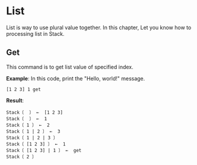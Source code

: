 # List

List is way to use plural value together.
In this chapter, Let you know how to processing list in Stack.

## Get
This command is to get list value of specified index.

**Example**:
In this code, print the "Hello, world!" message.
```stack-lang
[1 2 3] 1 get
```

**Result**:
```stack-repl
Stack〔  〕 ←  [1 2 3]
Stack〔  〕 ←  1
Stack〔 1 〕 ←  2
Stack〔 1 | 2 〕 ←  3
Stack〔 1 | 2 | 3 〕
Stack〔 [1 2 3] 〕 ←  1
Stack〔 [1 2 3] | 1 〕 ←  get
Stack〔 2 〕
```
